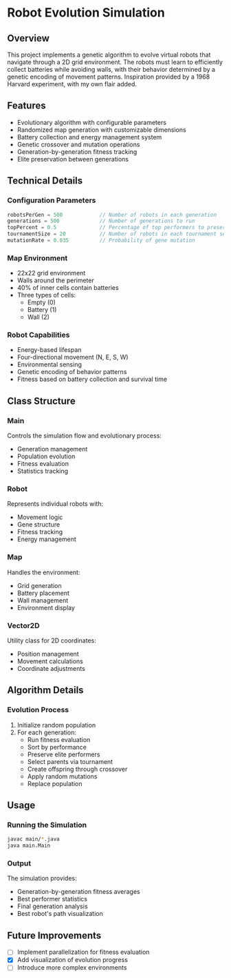 # Robot Evolution Simulation

## Overview
This project implements a genetic algorithm to evolve virtual robots that navigate through a 2D grid environment. The robots must learn to efficiently collect batteries while avoiding walls, with their behavior determined by a genetic encoding of movement patterns. Inspiration provided by a 1968 Harvard experiment, with my own flair added. 

## Features
- Evolutionary algorithm with configurable parameters
- Randomized map generation with customizable dimensions
- Battery collection and energy management system
- Genetic crossover and mutation operations
- Generation-by-generation fitness tracking
- Elite preservation between generations

## Technical Details

### Configuration Parameters
```java
robotsPerGen = 500            // Number of robots in each generation
generations = 500             // Number of generations to run
topPercent = 0.5              // Percentage of top performers to preserve
tournamentSize = 20           // Number of robots in each tournament selection
mutationRate = 0.035          // Probability of gene mutation
```

### Map Environment
- 22x22 grid environment
- Walls around the perimeter
- 40% of inner cells contain batteries
- Three types of cells:
  - Empty (0)
  - Battery (1)
  - Wall (2)

### Robot Capabilities
- Energy-based lifespan
- Four-directional movement (N, E, S, W)
- Environmental sensing
- Genetic encoding of behavior patterns
- Fitness based on battery collection and survival time

## Class Structure

### Main
Controls the simulation flow and evolutionary process:
- Generation management
- Population evolution
- Fitness evaluation
- Statistics tracking

### Robot
Represents individual robots with:
- Movement logic
- Gene structure
- Fitness tracking
- Energy management

### Map
Handles the environment:
- Grid generation
- Battery placement
- Wall management
- Environment display

### Vector2D
Utility class for 2D coordinates:
- Position management
- Movement calculations
- Coordinate adjustments

## Algorithm Details

### Evolution Process
1. Initialize random population
2. For each generation:
   - Run fitness evaluation
   - Sort by performance
   - Preserve elite performers
   - Select parents via tournament
   - Create offspring through crossover
   - Apply random mutations
   - Replace population

## Usage

### Running the Simulation
```bash
javac main/*.java
java main.Main
```

### Output
The simulation provides:
- Generation-by-generation fitness averages
- Best performer statistics
- Final generation analysis
- Best robot's path visualization

## Future Improvements
- [ ] Implement parallelization for fitness evaluation
- [x] Add visualization of evolution progress
- [ ] Introduce more complex environments
